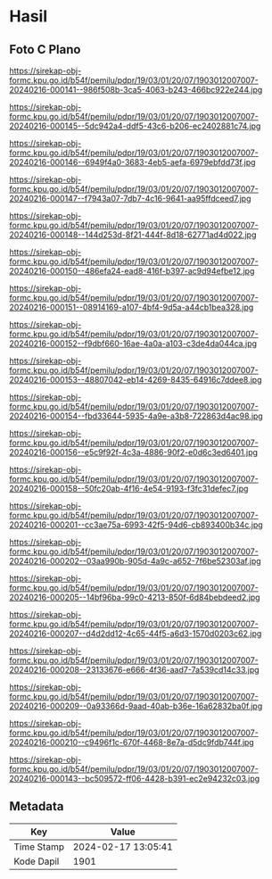 # Hasil

## Foto C Plano

https://sirekap-obj-formc.kpu.go.id/b54f/pemilu/pdpr/19/03/01/20/07/1903012007007-20240216-000141--986f508b-3ca5-4063-b243-466bc922e244.jpg

https://sirekap-obj-formc.kpu.go.id/b54f/pemilu/pdpr/19/03/01/20/07/1903012007007-20240216-000145--5dc942a4-ddf5-43c6-b206-ec2402881c74.jpg

https://sirekap-obj-formc.kpu.go.id/b54f/pemilu/pdpr/19/03/01/20/07/1903012007007-20240216-000146--6949f4a0-3683-4eb5-aefa-6979ebfdd73f.jpg

https://sirekap-obj-formc.kpu.go.id/b54f/pemilu/pdpr/19/03/01/20/07/1903012007007-20240216-000147--f7943a07-7db7-4c16-9641-aa95ffdceed7.jpg

https://sirekap-obj-formc.kpu.go.id/b54f/pemilu/pdpr/19/03/01/20/07/1903012007007-20240216-000148--144d253d-8f21-444f-8d18-62771ad4d022.jpg

https://sirekap-obj-formc.kpu.go.id/b54f/pemilu/pdpr/19/03/01/20/07/1903012007007-20240216-000150--486efa24-ead8-416f-b397-ac9d94efbe12.jpg

https://sirekap-obj-formc.kpu.go.id/b54f/pemilu/pdpr/19/03/01/20/07/1903012007007-20240216-000151--08914169-a107-4bf4-9d5a-a44cb1bea328.jpg

https://sirekap-obj-formc.kpu.go.id/b54f/pemilu/pdpr/19/03/01/20/07/1903012007007-20240216-000152--f9dbf660-16ae-4a0a-a103-c3de4da044ca.jpg

https://sirekap-obj-formc.kpu.go.id/b54f/pemilu/pdpr/19/03/01/20/07/1903012007007-20240216-000153--48807042-eb14-4269-8435-64916c7ddee8.jpg

https://sirekap-obj-formc.kpu.go.id/b54f/pemilu/pdpr/19/03/01/20/07/1903012007007-20240216-000154--fbd33644-5935-4a9e-a3b8-722863d4ac98.jpg

https://sirekap-obj-formc.kpu.go.id/b54f/pemilu/pdpr/19/03/01/20/07/1903012007007-20240216-000156--e5c9f92f-4c3a-4886-90f2-e0d6c3ed6401.jpg

https://sirekap-obj-formc.kpu.go.id/b54f/pemilu/pdpr/19/03/01/20/07/1903012007007-20240216-000158--50fc20ab-4f16-4e54-9193-f3fc31defec7.jpg

https://sirekap-obj-formc.kpu.go.id/b54f/pemilu/pdpr/19/03/01/20/07/1903012007007-20240216-000201--cc3ae75a-6993-42f5-94d6-cb893400b34c.jpg

https://sirekap-obj-formc.kpu.go.id/b54f/pemilu/pdpr/19/03/01/20/07/1903012007007-20240216-000202--03aa990b-905d-4a9c-a652-7f6be52303af.jpg

https://sirekap-obj-formc.kpu.go.id/b54f/pemilu/pdpr/19/03/01/20/07/1903012007007-20240216-000205--14bf96ba-99c0-4213-850f-6d84bebdeed2.jpg

https://sirekap-obj-formc.kpu.go.id/b54f/pemilu/pdpr/19/03/01/20/07/1903012007007-20240216-000207--d4d2dd12-4c65-44f5-a6d3-1570d0203c62.jpg

https://sirekap-obj-formc.kpu.go.id/b54f/pemilu/pdpr/19/03/01/20/07/1903012007007-20240216-000208--23133676-e666-4f36-aad7-7a539cd14c33.jpg

https://sirekap-obj-formc.kpu.go.id/b54f/pemilu/pdpr/19/03/01/20/07/1903012007007-20240216-000209--0a93366d-9aad-40ab-b36e-16a62832ba0f.jpg

https://sirekap-obj-formc.kpu.go.id/b54f/pemilu/pdpr/19/03/01/20/07/1903012007007-20240216-000210--c9496f1c-670f-4468-8e7a-d5dc9fdb744f.jpg

https://sirekap-obj-formc.kpu.go.id/b54f/pemilu/pdpr/19/03/01/20/07/1903012007007-20240216-000143--bc509572-ff06-4428-b391-ec2e94232c03.jpg


## Metadata

| Key        | Value               |
| ---------- | ------------------- |
| Time Stamp | 2024-02-17 13:05:41 |
| Kode Dapil | 1901                |



